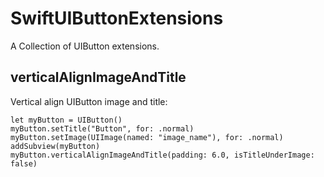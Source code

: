 # SwiftUIButtonExtensions
A Collection of UIButton extensions.

## verticalAlignImageAndTitle
Vertical align UIButton image and title:
```
let myButton = UIButton()
myButton.setTitle("Button", for: .normal)
myButton.setImage(UIImage(named: "image_name"), for: .normal)
addSubview(myButton)
myButton.verticalAlignImageAndTitle(padding: 6.0, isTitleUnderImage: false)
```
    
    
